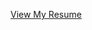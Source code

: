 [View My Resume](/https://github.com/Sarahkhan20/Resume/blob/546891467c03ace87520022984604455c8173292/resume%20(3).pdf)
